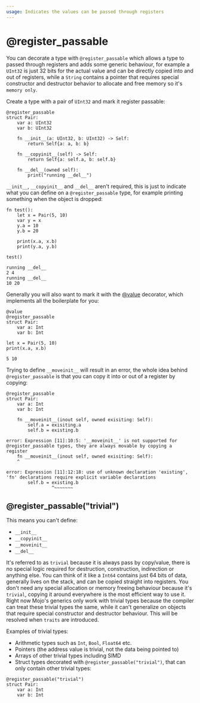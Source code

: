 ```yaml
---
usage: Indicates the values can be passed through registers
---
```


# @register_passable 
You can decorate a type with `@register_passable` which allows a type to passed through registers and adds some generic behaviour, for example a `UInt32` is just 32 bits for the actual value and can be directly copied into and out of registers, while a `String` contains a pointer that requires special constructor and destructor behavior to allocate and free memory so it's `memory only`.

Create a type with a pair of `UInt32` and mark it register passable:


```mojo
@register_passable
struct Pair:
    var a: UInt32
    var b: UInt32

    fn __init__(a: UInt32, b: UInt32) -> Self:
        return Self{a: a, b: b}

    fn __copyinit__(self) -> Self:
        return Self{a: self.a, b: self.b}

    fn __del__(owned self):
        print("running __del__")
```

`__init__`, `__copyinit__` and `__del__` aren't required, this is just to indicate what you can define on a `@register_passable` type, for example printing something when the object is dropped:


```mojo
fn test():
    let x = Pair(5, 10)
    var y = x
    y.a = 10
    y.b = 20

    print(x.a, x.b)
    print(y.a, y.b)

test()
```

    running __del__
    2 4
    running __del__
    10 20


Generally you will also want to mark it with the [@value](/guides/decorators/value) decorator, which implements all the boilerplate for you:


```mojo
@value
@register_passable
struct Pair:
    var a: Int
    var b: Int

let x = Pair(5, 10)
print(x.a, x.b)
```

    5 10


Trying to define `__moveinit__` will result in an error, the whole idea behind `@register_passable` is that you can copy it into or out of a register by copying:


```mojo
@register_passable
struct Pair:
    var a: Int
    var b: Int

    fn __moveinit__(inout self, owned exisiting: Self):
        self.a = exisiting.a
        self.b = existing.b
```

    error: Expression [11]:10:5: '__moveinit__' is not supported for @register_passable types, they are always movable by copying a register
        fn __moveinit__(inout self, owned exisiting: Self):
        ^
    
    error: Expression [11]:12:18: use of unknown declaration 'existing', 'fn' declarations require explicit variable declarations
            self.b = existing.b
                     ^~~~~~~~
    


## @register_passable("trivial")
This means you can't define:
- `__init__`
- `__copyinit__`
- `__moveinit__`
- `__del__`

It's referred to as `trivial` because it is always pass by copy/value, there is no special logic required for destruction, construction, indirection or anything else. You can think of it like a `Int64` contains just 64 bits of data, generally lives on the stack, and can be copied straight into registers. You don't need any special allocation or memory freeing behaviour because it's `trivial`, copying it around everywhere is the most efficient way to use it. Right now Mojo's generics only work with trivial types because the compiler can treat these trivial types the same, while it can't generalize on objects that require special constructor and destructor behaviour. This will be resolved when `traits` are introduced.

Examples of trivial types:
- Arithmetic types such as `Int`, `Bool`, `Float64` etc.
- Pointers (the address value is trivial, not the data being pointed to)
- Arrays of other trivial types including SIMD
- Struct types decorated with `@register_passable("trivial")`, that can only contain other trivial types:


```mojo
@register_passable("trivial")
struct Pair:
    var a: Int
    var b: Int
```

<CommentService />
